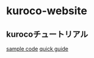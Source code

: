 # kuroco-website


## kurocoチュートリアル
[sample code](https://github.com/diverta/front_nuxt_auth)
[quick guide](https://kuroco.app/ja/quick-guide/)